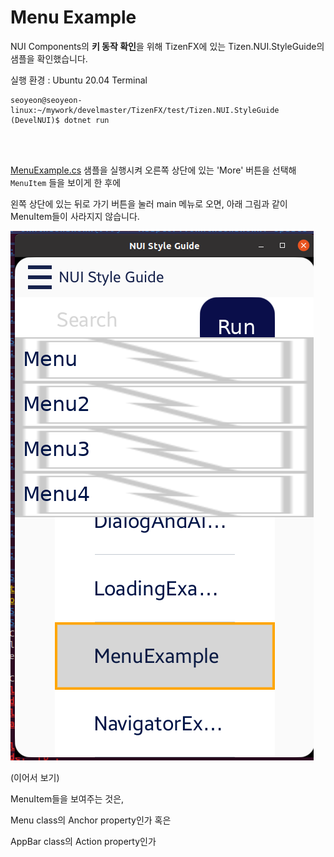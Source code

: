 # Menu Example

NUI Components의 **키 동작 확인**을 위해 TizenFX에 있는 Tizen.NUI.StyleGuide의 샘플을 확인했습니다.

실행 환경 : Ubuntu 20.04 Terminal

```
seoyeon@seoyeon-linux:~/mywork/develmaster/TizenFX/test/Tizen.NUI.StyleGuide (DevelNUI)$ dotnet run
```

<br>
<br>

[MenuExample.cs](https://github.com/Samsung/TizenFX/blob/master/test/Tizen.NUI.StyleGuide/Examples/MenuExample.cs) 샘플을 실행시켜 오른쪽 상단에 있는 'More' 버튼을 선택해 `MenuItem` 들을 보이게 한 후에 

왼쪽 상단에 있는 뒤로 가기 버튼을 눌러 main 메뉴로 오면, 아래 그림과 같이 MenuItem들이 사라지지 않습니다.


![MenuDisappear](./MenuAppearanceIssue.png)


(이어서 보기)

MenuItem들을 보여주는 것은,

Menu class의 Anchor property인가 혹은

AppBar class의 Action property인가
